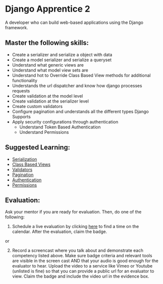 # Django Apprentice 2

A developer who can build web-based applications using the Django framework.

## Master the following skills:

* Create a serializer and serialize a object with data
* Create a model serializer and serialize a queryset
* Understand what generic views are
* Understand what model view sets are
* Understand hot to Override  Class Based View methods for additional functionality
* Understands the url dispatcher and know how django processes requests
* Create validation at the model level
* Create validation at the serializer level
* Create custom validators
* Configure pagination and understands all the different types Django Supports
* Apply security configurations through authentication
  * Understand Token Based Authentication
  * Understand Permissions

## Suggested Learning:

* [Serialization](https://www.django-rest-framework.org/tutorial/1-serialization/)
* [Class Based Views](https://www.django-rest-framework.org/tutorial/3-class-based-views/)
* [Validators](ttps://www.django-rest-framework.org/api-guide/validators/)
* [Pagination](https://www.django-rest-framework.org/api-guide/pagination/)
* [Authentication](https://www.django-rest-framework.org/api-guide/authentication/)
* [Permissions](https://www.django-rest-framework.org/api-guide/permissions/)

## Evaluation:

Ask your mentor if you are ready for evaluation. Then, do one of the following:

1. Schedule a live evaluation by clicking [here](http://evals.codex.academy) to find a time on the calendar. After the evaluation, claim the badge.

or

2. Record a screencast where you talk about and demonstrate each competency listed above. Make sure badge criteria and relevant tools are visible in the screen cast AND that your audio is good enough for the evaluator to hear. Upload the video to a service like Vimeo or Youtube (unlisted is fine) so that you can provide a public url for an evaluator to view. Claim the badge and include the video url in the evidence box.